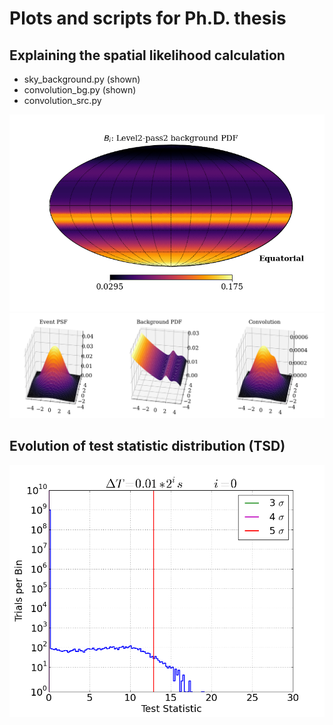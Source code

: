 # Plots and scripts for Ph.D. thesis

## Explaining the spatial likelihood calculation

* sky_background.py (shown)
* convolution_bg.py (shown)
* convolution_src.py

![Background probability distribution function, without azimuth, for Level-2 Pass-2 MuonFilter](background_pdf.png)
![Convolution of background with a neutrino event](convolution_background.png)


## Evolution of test statistic distribution (TSD)

![Southern stacking TSD, 6-year FRB analysis](stacking_bg_tsd_250ms.gif.gif)
